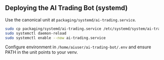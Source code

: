 ## Deploying the AI Trading Bot (systemd)

Use the canonical unit at `packaging/systemd/ai-trading.service`.

```bash
sudo cp packaging/systemd/ai-trading.service /etc/systemd/system/ai-trading.service
sudo systemctl daemon-reload
sudo systemctl enable --now ai-trading.service
```

Configure environment in `/home/aiuser/ai-trading-bot/.env` and ensure PATH in the unit points to your venv.

